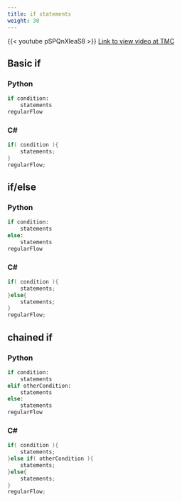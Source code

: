 ```yaml
---
title: if statements
weight: 30
---
```

{{< youtube pSPQnXleaS8 >}}
[Link to view video at TMC](https://web.microsoftstream.com/video/bc67eac6-613c-4625-81e1-00e923d359bb)

## Basic if
### Python
```python
if condition:
    statements
regularFlow
```

### C#
```cs
if( condition ){
    statements;
}
regularFlow;
```

## if/else
### Python
```python
if condition:
    statements
else:
    statements
regularFlow
```

### C#
```cs
if( condition ){
    statements;
}else{
    statements;
}
regularFlow;
```

## chained if
### Python
```python
if condition:
    statements
elif otherCondition:
    statements
else:
    statements
regularFlow
```

### C#
```cs
if( condition ){
    statements;
}else if( otherCondition ){
    statements;
}else{
    statements;
}
regularFlow;
